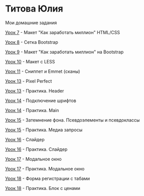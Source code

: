 # Титова Юлия
Мои домашние задания

[Урок 7](https://juliatitova.github.io/lesson_7/) - Макет "Как заработать миллион" HTML/CSS


[Урок 8](https://juliatitova.github.io/lesson_8/) - Сетка Bootstrap


[Урок 9](https://juliatitova.github.io/lesson_9/) - Макет "Как заработать миллион" на Bootstrap


[Урок 10](https://juliatitova.github.io/lesson_10/) - Макет с LESS 


[Урок 11](https://juliatitova.github.io/lesson_11/) - Сниппет и Emmet (сканы)


[Урок 13](https://juliatitova.github.io/lesson_13/) - Pixel Perfect


[Урок 13](https://juliatitova.github.io/lesson_13_practice/src/) - Практика. Header


[Урок 14](https://juliatitova.github.io/lesson_14/) - Подключение шрифтов


[Урок 14](https://juliatitova.github.io/lesson_14_practice/) - Практика. Main


[Урок 15](https://juliatitova.github.io/lesson_15/) - Затемнение фона. Псевдоэлементы и псевдоклассы


[Урок 15](https://juliatitova.github.io/lesson_15_practice/) - Практика. Медиа запросы


[Урок 16](https://juliatitova.github.io/lesson_16/) - Слайдер


[Урок 16](https://juliatitova.github.io/lesson_16_practice/) - Практика. Слайдер


[Урок 17](https://juliatitova.github.io/github/lesson_17/) - Модальное окно


[Урок 17](https://juliatitova.github.io/lesson_17_practice/) - Практика. Модальное окно


[Урок 18](https://juliatitova.github.io/github/lesson_18/) - Форма регистрации с табами


[Урок 18](https://juliatitova.github.io/lesson_18_practice/) - Практика. Блок с ценами
